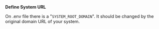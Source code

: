 **Define System URL**

On .env file there is a "`SYSTEM_ROOT_DOMAIN`". It should be changed by the original domain URL of your system.

